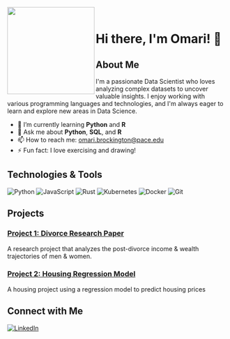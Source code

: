 <a href="url"><img src="https://github.com/user-attachments/assets/8d2ff077-941b-4846-8d43-19a605fcf137" align="left" height="200" width="200" ></a>
</br>

# Hi there, I'm Omari! 👋

## About Me

I'm a passionate Data Scientist who loves analyzing complex datasets to uncover valuable insights. I enjoy working with various programming languages and technologies, and I'm always eager to learn and explore new areas in Data Science. 

- 🌱 I’m currently learning **Python** and **R**
- 💬 Ask me about **Python**, **SQL**, and **R**
- 📫 How to reach me: [omari.brockington@pace.edu](mailto:omari.brockington@pace.edu)
- ⚡ Fun fact: I love exercising and drawing!

## Technologies & Tools

![Python](https://img.shields.io/badge/-Python-333333?style=flat&logo=python)
![JavaScript](https://img.shields.io/badge/-JavaScript-333333?style=flat&logo=javascript)
![Rust](https://img.shields.io/badge/-Rust-333333?style=flat&logo=rust)
![Kubernetes](https://img.shields.io/badge/-Kubernetes-333333?style=flat&logo=kubernetes)
![Docker](https://img.shields.io/badge/-Docker-333333?style=flat&logo=docker)
![Git](https://img.shields.io/badge/-Git-333333?style=flat&logo=git)



## Projects

### [Project 1: Divorce Research Paper](https://github.com/Omari04Brockington/divorce-research-paper)
A research project that analyzes the post-divorce income & wealth trajectories of men & women.

### [Project 2: Housing Regression Model](https://github.com/Omari04Brockington/housing-regression-model)
A housing project using a regression model to predict housing prices

## Connect with Me

[![LinkedIn](https://img.shields.io/badge/-LinkedIn-333333?style=flat&logo=linkedin)](https://www.linkedin.com/in/omari-brockington)


